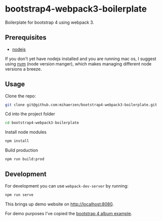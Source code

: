 # bootstrap4-webpack3-boilerplate

Boilerplate for bootstrap 4 using webpack 3.

## Prerequisites
- [nodejs](https://nodejs.org/)

If you don't yet have nodejs installed and you are running mac os, I suggest using [nvm](https://github.com/creationix/nvm) (node version manger), which makes managing different node versions a breeze.


## Usage

Clone the repo:

```bash
git clone git@github.com:mihaerzen/bootstrap4-webpack3-boilerplate.git
```

Cd into the project folder

```bash
cd bootstrap4-webpack3-boilerplate
```

Install node modules

```bash
npm install
```

Build production

```bash
npm run build:prod
```

## Development

For development you can use `webpack-dev-server` by running:

```bash
npm run serve
```

This brings up demo website on [http://localhost:8080](http://localhost:8080).

For demo purposes I've copied the [bootstrap 4 album example](https://v4-alpha.getbootstrap.com/examples/album).
